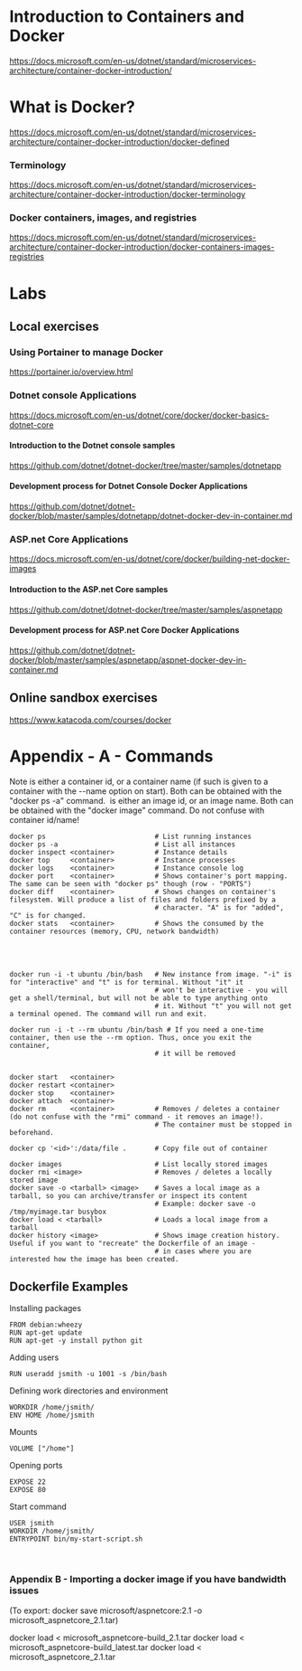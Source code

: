# Introduction to Containers and Docker

https://docs.microsoft.com/en-us/dotnet/standard/microservices-architecture/container-docker-introduction/

# What is Docker?

https://docs.microsoft.com/en-us/dotnet/standard/microservices-architecture/container-docker-introduction/docker-defined

### Terminology

https://docs.microsoft.com/en-us/dotnet/standard/microservices-architecture/container-docker-introduction/docker-terminology

### Docker containers, images, and registries

https://docs.microsoft.com/en-us/dotnet/standard/microservices-architecture/container-docker-introduction/docker-containers-images-registries


# Labs

## Local exercises

### Using Portainer to manage Docker

https://portainer.io/overview.html


### **Dotnet console Applications** 

https://docs.microsoft.com/en-us/dotnet/core/docker/docker-basics-dotnet-core

#### Introduction to the Dotnet console samples

https://github.com/dotnet/dotnet-docker/tree/master/samples/dotnetapp

#### Development process for Dotnet Console Docker Applications

https://github.com/dotnet/dotnet-docker/blob/master/samples/dotnetapp/dotnet-docker-dev-in-container.md



### **ASP.net Core Applications** 

https://docs.microsoft.com/en-us/dotnet/core/docker/building-net-docker-images

#### Introduction to the ASP.net Core samples

https://github.com/dotnet/dotnet-docker/tree/master/samples/aspnetapp

#### Development process for ASP.net Core Docker Applications

https://github.com/dotnet/dotnet-docker/blob/master/samples/aspnetapp/aspnet-docker-dev-in-container.md



## Online sandbox exercises

https://www.katacoda.com/courses/docker



# Appendix - A - Commands

Note <container> is either a container id, or a container name (if such is given to a container with the --name option on start). Both can be obtained with the "docker ps -a" command. <image> is either an image id, or an image name. Both can be obtained with the "docker image" command. Do not confuse with container id/name!

    docker ps                           # List running instances
    docker ps -a                        # List all instances
    docker inspect <container>          # Instance details
    docker top     <container>          # Instance processes
    docker logs    <container>          # Instance console log
    docker port    <container>          # Shows container's port mapping. The same can be seen with "docker ps" though (row - "PORTS")
    docker diff    <container>          # Shows changes on container's filesystem. Will produce a list of files and folders prefixed by a
                                        # character. "A" is for "added", "C" is for changed.
    docker stats   <container>          # Shows the consumed by the container resources (memory, CPU, network bandwidth)


​    
​                                          

    docker run -i -t ubuntu /bin/bash   # New instance from image. "-i" is for "interactive" and "t" is for terminal. Without "it" it
                                        # won't be interactive - you will get a shell/terminal, but will not be able to type anything onto 
                                        # it. Without "t" you will not get a terminal opened. The command will run and exit.
                                        
    docker run -i -t --rm ubuntu /bin/bash # If you need a one-time container, then use the --rm option. Thus, once you exit the container,
                                        # it will be removed                                  


    docker start   <container>
    docker restart <container>
    docker stop    <container>
    docker attach  <container>
    docker rm      <container>          # Removes / deletes a container (do not confuse with the "rmi" command - it removes an image!).
                                        # The container must be stopped in beforehand.
    
    docker cp '<id>':/data/file .       # Copy file out of container
    
    docker images                       # List locally stored images
    docker rmi <image>                  # Removes / deletes a locally stored image
    docker save -o <tarball> <image>    # Saves a local image as a tarball, so you can archive/transfer or inspect its content
                                        # Example: docker save -o /tmp/myimage.tar busybox
    docker load < <tarball>		    	# Loads a local image from a tarball						
    docker history <image>              # Shows image creation history. Useful if you want to "recreate" the Dockerfile of an image -
                                        # in cases where you are interested how the image has been created.

## Dockerfile Examples

Installing packages

    FROM debian:wheezy
    RUN apt-get update
    RUN apt-get -y install python git

Adding users

    RUN useradd jsmith -u 1001 -s /bin/bash

Defining work directories and environment

    WORKDIR /home/jsmith/
    ENV HOME /home/jsmith

Mounts

    VOLUME ["/home"]

Opening ports

    EXPOSE 22
    EXPOSE 80

Start command

    USER jsmith
    WORKDIR /home/jsmith/
    ENTRYPOINT bin/my-start-script.sh


​	
### Appendix B - Importing a docker image if you have bandwidth issues

(To export: docker save microsoft/aspnetcore:2.1 -o microsoft_aspnetcore_2.1.tar)


docker load < microsoft_aspnetcore-build_2.1.tar
docker load < microsoft_aspnetcore-build_latest.tar
docker load < microsoft_aspnetcore_2.1.tar